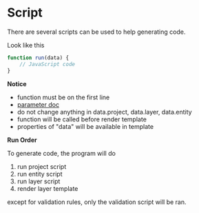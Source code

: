 # Script

There are several scripts can be used to help generating code.

Look like this

```JavaScript
function run(data) {
    // JavaScript code
}
```

**Notice**

- function must be on the first line
- [parameter doc](https://googee.github.io/Code-Generator/docs/model/interfaces/jsparameter.html)
- do not change anything in data.project, data.layer, data.entity
- function will be called before render template
- properties of "data" will be available in template


**Run Order**

To generate code, the program will do

1. run project script
1. run entity script
1. run layer script
1. render layer template

except for validation rules, only the validation script will be ran.
